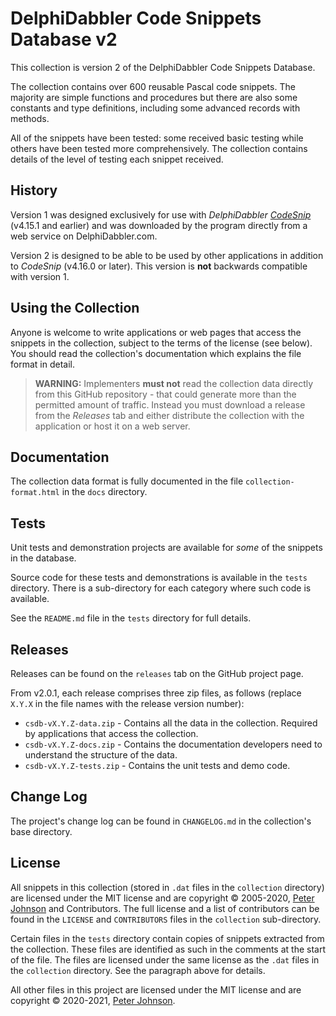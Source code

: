 # DelphiDabbler Code Snippets Database v2

This collection is version 2 of the DelphiDabbler Code Snippets Database.

The collection contains over 600 reusable Pascal code snippets. The majority are simple functions and procedures but there are also some constants and type definitions, including some advanced records with methods.

All of the snippets have been tested: some received basic testing while others have been tested more comprehensively. The collection contains details of the level of testing each snippet received.

## History

Version 1 was designed exclusively for use with _DelphiDabbler [CodeSnip](https://github.com/delphidabbler/codesnip)_ (v4.15.1 and earlier) and was downloaded by the program directly from a web service on DelphiDabbler.com.

Version 2 is designed to be able to be used by other applications in addition to _CodeSnip_ (v4.16.0 or later). This version is **not** backwards compatible with version 1.

## Using the Collection

Anyone is welcome to write applications or web pages that access the snippets in the collection, subject to the terms of the license (see below). You should read the collection's documentation which explains the file format in detail.

> **WARNING:** Implementers **must not** read the collection data directly from this GitHub repository - that could generate more than the permitted amount of traffic. Instead you must download a release from the _Releases_ tab and either distribute the collection with the application or host it on a web server.

## Documentation

The collection data format is fully documented in the file `collection-format.html` in the `docs` directory.

## Tests

Unit tests and demonstration projects are available for _some_ of the snippets in the database.

Source code for these tests and demonstrations is available in the `tests` directory. There is a sub-directory for each category where such code is available.

See the `README.md` file in the `tests` directory for full details.

## Releases

Releases can be found on the `releases` tab on the GitHub project page.

From v2.0.1, each release comprises three zip files, as follows (replace `X.Y.X` in the file names with the release version number):

* `csdb-vX.Y.Z-data.zip` - Contains all the data in the collection. Required by applications that access the collection.
* `csdb-vX.Y.Z-docs.zip` - Contains the documentation developers need to understand the structure of the data.
* `csdb-vX.Y.Z-tests.zip` - Contains the unit tests and demo code.

## Change Log

The project's change log can be found in `CHANGELOG.md` in the collection's base directory.

## License

All snippets in this collection (stored in `.dat` files in the `collection` directory) are licensed under the MIT license and are copyright © 2005-2020, [Peter Johnson](https://gravatar.com/delphidabbler) and Contributors. The full license and a list of contributors can be found in the `LICENSE` and `CONTRIBUTORS` files in the `collection` sub-directory.

Certain files in the `tests` directory contain copies of snippets extracted from the collection. These files are identified as such in the comments at the start of the file. The files are licensed  under the same license as the `.dat` files in the `collection` directory. See the paragraph above for details.

All other files in this project are licensed under the MIT license and are copyright © 2020-2021, [Peter Johnson](https://gravatar.com/delphidabbler).
